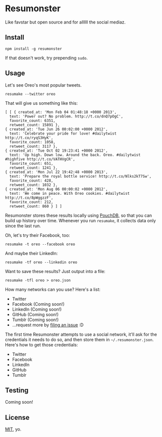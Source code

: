 # Resumonster

Like favstar but open source and for allllll the social mediaz.

## Install

    npm install -g resumonster

If that doesn't work, try prepending `sudo`.

## Usage

Let's see Oreo's most popular tweets.

    resumake --twitter oreo

That will give us something like this:

    [ [ { created_at: 'Mon Feb 04 01:48:18 +0000 2013',
      text: 'Power out? No problem. http://t.co/dnQ7pOgC',
      favorite_count: 6351,
      retweet_count: 15891 },
    { created_at: 'Tue Jun 26 00:02:00 +0000 2012',
      text: 'Celebrate your pride for love! #dailytwist http://t.co/ryqS3HyK',
      favorite_count: 1058,
      retweet_count: 3117 },
    { created_at: 'Tue Oct 02 19:23:41 +0000 2012',
      text: 'Up high. Down low. Around the back. Oreo. #dailytwist #highfive http://t.co/VATHVgCR',
      favorite_count: 651,
      retweet_count: 1241 },
    { created_at: 'Mon Jul 22 19:42:48 +0000 2013',
      text: 'Prepare the royal bottle service! http://t.co/Nlks2kT7Sw',
      favorite_count: 428,
      retweet_count: 1032 },
    { created_at: 'Mon Aug 06 00:00:02 +0000 2012',
      text: 'We come in peace. With Oreo cookies. #dailytwist http://t.co/8pWggzzF',
      favorite_count: 212,
      retweet_count: 860 } ] ]

Resumonster stores these results locally using [PouchDB](http://pouchdb.com/), so that you can build up history over time. Whenever you run `resumake`, it collects data only since the last run.

Oh, let's try their Facebook, too:

    resumake -t oreo --facebook oreo

And maybe their LinkedIn:

    resumake -tf oreo --linkedin oreo

Want to save these results? Just output into a file:

    resumake -tfl oreo > oreo.json

How many networks can you use? Here's a list:

* Twitter
* Facebook (Coming soon!)
* LinkedIn (Coming soon!)
* GitHub (Coming soon!)
* Tumblr (Coming soon!)
* ...request more by [filing an issue]() :D

The first time Resumonster attempts to use a social network, it'll ask for the credentials it needs to do so, and then store them in `~/.resumonster.json`. Here's how to get those credentials:

* Twitter
* Facebook
* LinkedIn
* GitHub
* Tumblr

## Testing

Coming soon!

## License

[MIT](http://opensource.org/licenses/MIT), yo.